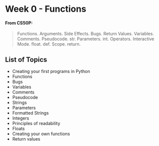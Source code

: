# Week 0 - Functions

#### From CS50P:

> Functions. Arguments. Side Effects. Bugs. Return Values. Variables. Comments. Pseudocode. str. Parameters. int. Operators. Interactive Mode. float. def. Scope. return.

## List of Topics

- Creating your first programs in Python
- Functions
- Bugs
- Variables
- Comments
- Pseudocode
- Strings
- Parameters
- Formatted Strings
- Integers
- Principles of readability
- Floats
- Creating your own functions
- Return values

